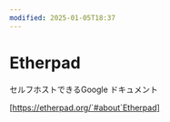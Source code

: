 ```yaml
---
modified: 2025-01-05T18:37
---
```

# Etherpad

セルフホストできるGoogle ドキュメント

[https://etherpad.org/`#about`Etherpad]